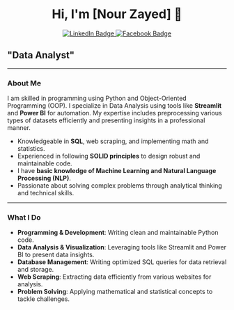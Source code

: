 <h1 align="center">Hi, I'm [Nour Zayed] 👋</h1>
<p align="center">

  <a href="https://www.linkedin.com/in/nour-zayed-7n7074292/">
    <img src="https://img.shields.io/badge/linkedin-%230077B5?style=flat&logo=linkedin&logoColor=white" alt="LinkedIn Badge"/>
  </a>

  <a href="https://www.facebook.com/profile.php?id=100072914674968&mibextid=ZbWKwL">
    <img src="https://img.shields.io/badge/facebook-%231877F2?style=flat&logo=facebook&logoColor=white" alt="Facebook Badge"/>
  </a>
</p>
<h2> "Data Analyst"</h2>

---

### About Me
I am skilled in programming using Python and Object-Oriented Programming (OOP). I specialize in Data Analysis using tools like **Streamlit** and **Power BI** for automation. My expertise includes preprocessing various types of datasets efficiently and presenting insights in a professional manner.

- Knowledgeable in **SQL**, web scraping, and implementing math and statistics.
- Experienced in following **SOLID principles** to design robust and maintainable code.
- I have **basic knowledge of Machine Learning and Natural Language Processing (NLP)**.
- Passionate about solving complex problems through analytical thinking and technical skills.

---

### What I Do
- **Programming & Development**: Writing clean and maintainable Python code.
- **Data Analysis & Visualization**: Leveraging tools like Streamlit and Power BI to present data insights.
- **Database Management**: Writing optimized SQL queries for data retrieval and storage.
- **Web Scraping**: Extracting data efficiently from various websites for analysis.
- **Problem Solving**: Applying mathematical and statistical concepts to tackle challenges.
